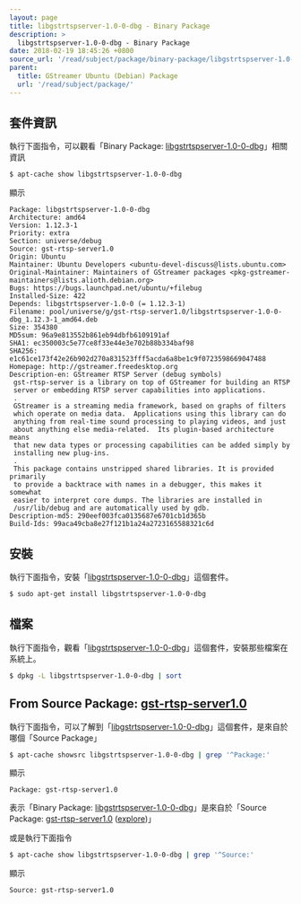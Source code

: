 ```yaml
---
layout: page
title: libgstrtspserver-1.0-0-dbg - Binary Package
description: >
  libgstrtspserver-1.0-0-dbg - Binary Package
date: 2018-02-19 18:45:26 +0800
source_url: '/read/subject/package/binary-package/libgstrtspserver-1.0-0-dbg/index.md'
parent:
  title: GStreamer Ubuntu (Debian) Package
  url: '/read/subject/package/'
---
```



## 套件資訊

執行下面指令，可以觀看「Binary Package: [libgstrtspserver-1.0-0-dbg](https://packages.ubuntu.com/artful/libgstrtspserver-1.0-0-dbg)」相關資訊

``` sh
$ apt-cache show libgstrtspserver-1.0-0-dbg
```

顯示

```
Package: libgstrtspserver-1.0-0-dbg
Architecture: amd64
Version: 1.12.3-1
Priority: extra
Section: universe/debug
Source: gst-rtsp-server1.0
Origin: Ubuntu
Maintainer: Ubuntu Developers <ubuntu-devel-discuss@lists.ubuntu.com>
Original-Maintainer: Maintainers of GStreamer packages <pkg-gstreamer-maintainers@lists.alioth.debian.org>
Bugs: https://bugs.launchpad.net/ubuntu/+filebug
Installed-Size: 422
Depends: libgstrtspserver-1.0-0 (= 1.12.3-1)
Filename: pool/universe/g/gst-rtsp-server1.0/libgstrtspserver-1.0-0-dbg_1.12.3-1_amd64.deb
Size: 354380
MD5sum: 96a9e813552b861eb94dbfb6109191af
SHA1: ec350003c5e77ce8f33e44e3e702b88b334baf98
SHA256: e1c61ce173f42e26b902d270a831523fff5acda6a8be1c9f0723598669047488
Homepage: http://gstreamer.freedesktop.org
Description-en: GStreamer RTSP Server (debug symbols)
 gst-rtsp-server is a library on top of GStreamer for building an RTSP
 server or embedding RTSP server capabilities into applications.
 .
 GStreamer is a streaming media framework, based on graphs of filters
 which operate on media data.  Applications using this library can do
 anything from real-time sound processing to playing videos, and just
 about anything else media-related.  Its plugin-based architecture means
 that new data types or processing capabilities can be added simply by
 installing new plug-ins.
 .
 This package contains unstripped shared libraries. It is provided primarily
 to provide a backtrace with names in a debugger, this makes it somewhat
 easier to interpret core dumps. The libraries are installed in
 /usr/lib/debug and are automatically used by gdb.
Description-md5: 290eef003fca0135687e6701cb1d365b
Build-Ids: 99aca49cba8e27f121b1a24a2723165588321c6d

```

## 安裝

執行下面指令，安裝「[libgstrtspserver-1.0-0-dbg](https://packages.ubuntu.com/artful/libgstrtspserver-1.0-0-dbg)」這個套件。

``` sh
$ sudo apt-get install libgstrtspserver-1.0-0-dbg
```

## 檔案

執行下面指令，觀看「[libgstrtspserver-1.0-0-dbg](https://packages.ubuntu.com/artful/libgstrtspserver-1.0-0-dbg)」這個套件，安裝那些檔案在系統上。

``` sh
$ dpkg -L libgstrtspserver-1.0-0-dbg | sort
```


## From Source Package: [gst-rtsp-server1.0](/book-framework-gstreamer/read/subject/package/source-package/gst-rtsp-server1.0)

執行下面指令，可以了解到「[libgstrtspserver-1.0-0-dbg](https://packages.ubuntu.com/artful/libgstrtspserver-1.0-0-dbg)」這個套件，是來自於哪個「Source Package」

``` sh
$ apt-cache showsrc libgstrtspserver-1.0-0-dbg | grep '^Package:'
```

顯示

```
Package: gst-rtsp-server1.0
```
表示「Binary Package: [libgstrtspserver-1.0-0-dbg](https://packages.ubuntu.com/artful/libgstrtspserver-1.0-0-dbg)」是來自於「Source Package: [gst-rtsp-server1.0](https://packages.ubuntu.com/source/artful/gst-rtsp-server1.0) ([explore](/book-framework-gstreamer/read/subject/package/source-package/gst-rtsp-server1.0))」

或是執行下面指令

``` sh
$ apt-cache show libgstrtspserver-1.0-0-dbg | grep '^Source:'
```

顯示

```
Source: gst-rtsp-server1.0
```
